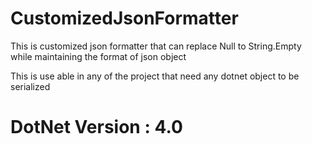 # CustomizedJsonFormatter
This is customized json formatter that can replace Null to String.Empty while maintaining the format of json object 

This is use able in any of the project that need any dotnet object to be serialized 

# DotNet Version : 4.0
